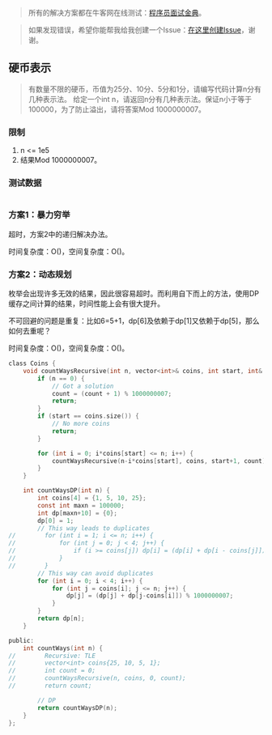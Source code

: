 > 所有的解决方案都在牛客网在线测试：[程序员面试金典](http://www.nowcoder.com/ta/cracking-the-coding-interview)。

> 如果发现错误，希望你能帮我给我创建一个Issue：[在这里创建Issue](https://github.com/Shitaibin/CC150/issues)，谢谢。


## 硬币表示

> 有数量不限的硬币，币值为25分、10分、5分和1分，请编写代码计算n分有几种表示法。
给定一个int n，请返回n分有几种表示法。保证n小于等于100000，为了防止溢出，请将答案Mod 1000000007。

### 限制

1. n <= 1e5
1. 结果Mod 1000000007。

### 测试数据

```

```

### 方案1：暴力穷举

超时，方案2中的递归解决办法。

时间复杂度：O()，空间复杂度：O()。


### 方案2：动态规划

枚举会出现许多无效的结果，因此很容易超时。而利用自下而上的方法，使用DP缓存之间计算的结果，时间性能上会有很大提升。

不可回避的问题是重复：比如6=5+1，dp[6]及依赖于dp[1]又依赖于dp[5]，那么如何去重呢？



时间复杂度：O()，空间复杂度：O()。

```C
class Coins {
    void countWaysRecursive(int n, vector<int>& coins, int start, int& count) {
        if (n == 0) {
            // Got a solution
            count = (count + 1) % 1000000007;
            return;
        }
        if (start == coins.size()) {
            // No more coins
            return;
        }

        for (int i = 0; i*coins[start] <= n; i++) {
            countWaysRecursive(n-i*coins[start], coins, start+1, count);
        }
    }

    int countWaysDP(int n) {
        int coins[4] = {1, 5, 10, 25};
        const int maxn = 100000;
        int dp[maxn+10] = {0};
        dp[0] = 1;
        // This way leads to duplicates
//        for (int i = 1; i <= n; i++) {
//            for (int j = 0; j < 4; j++) {
//                if (i >= coins[j]) dp[i] = (dp[i] + dp[i - coins[j]]) % 1000000007;
//            }
//        }
        // This way can avoid duplicates
        for (int i = 0; i < 4; i++) {
            for (int j = coins[i]; j <= n; j++) {
                dp[j] = (dp[j] + dp[j-coins[i]]) % 1000000007;
            }
        }
        return dp[n];
    }

public:
    int countWays(int n) {
//        Recursive: TLE
//        vector<int> coins{25, 10, 5, 1};
//        int count = 0;
//        countWaysRecursive(n, coins, 0, count);
//        return count;

        // DP
        return countWaysDP(n);
    }
};
```

